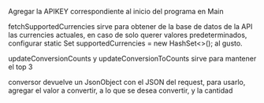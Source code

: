 Agregar la APIKEY correspondiente al inicio del programa en Main

fetchSupportedCurrencies sirve para obtener de la base de datos de la API las currencies actuales, en caso de solo querer valores predeterminados, configurar     static Set<String> supportedCurrencies = new HashSet<>(); al gusto.

updateConversionCounts y updateConversionToCounts sirve para mantener el top 3

conversor devuelve un JsonObject con el JSON del request, para usarlo, agregar el valor a convertir, a lo que se desea convertir, y la cantidad